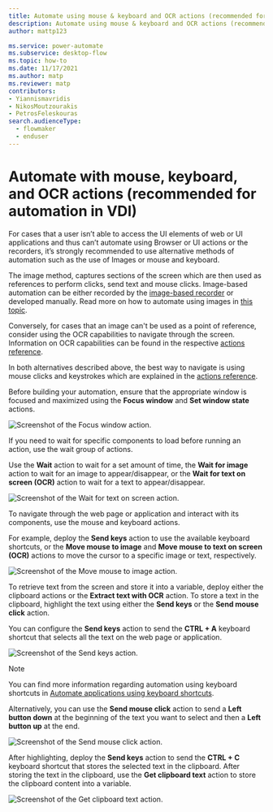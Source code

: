 ```yaml
---
title: Automate using mouse & keyboard and OCR actions (recommended for automation in VDI)
description: Automate using mouse & keyboard and OCR actions (recommended for automation in VDI)
author: mattp123

ms.service: power-automate
ms.subservice: desktop-flow
ms.topic: how-to
ms.date: 11/17/2021
ms.author: matp
ms.reviewer: matp
contributors:
- Yiannismavridis
- NikosMoutzourakis
- PetrosFeleskouras
search.audienceType: 
  - flowmaker
  - enduser
---
```


# Automate with mouse, keyboard, and OCR actions (recommended for automation in VDI)

For cases that a user isn’t able to access the UI elements of web or UI applications and thus can’t automate using Browser or UI actions or the recorders, it’s strongly recommended to use alternative methods of automation such as the use of Images or mouse and keyboard.

The image method, captures sections of the screen which are then used as references to perform clicks, send text and mouse clicks. Image-based automation can be either recorded by the [image-based recorder](../recording-flow.md#image-based-recording) or developed manually. Read more on how to automate using images in [this topic](../images.md).

Conversely, for cases that an image can't be used as a point of reference, consider using the OCR capabilities to navigate through the screen. Information on OCR capabilities can be found in the respective [actions reference](../actions-reference/ocr.md).

In both alternatives described above, the best way to navigate is using mouse clicks and keystrokes which are explained in the [actions reference](../actions-reference/mouseandkeyboard.md).

Before building your automation, ensure that the appropriate window is focused and maximized using the **Focus window** and **Set window state** actions.

![Screenshot of the Focus window action.](media/automate-using-mouse-keyboard-ocr/focus-window-action.png)

If you need to wait for specific components to load before running an action, use the wait group of actions. 

Use the **Wait** action to wait for a set amount of time, the **Wait for image** action to wait for an image to appear/disappear, or the **Wait for text on screen (OCR)** action to wait for a text to appear/disappear.

![Screenshot of the Wait for text on screen action.](media/automate-using-mouse-keyboard-ocr/wait-text-screen-action.png)

To navigate through the web page or application and interact with its components, use the mouse and keyboard actions.

For example, deploy the **Send keys** action to use the available keyboard shortcuts, or the **Move mouse to image** and **Move mouse to text on screen (OCR)** actions to move the cursor to a specific image or text, respectively.

![Screenshot of the Move mouse to image action.](media/automate-using-mouse-keyboard-ocr/move-mouse-image-action.png)

To retrieve text from the screen and store it into a variable, deploy either the clipboard actions or the **Extract text with OCR** action. To store a text in the clipboard, highlight the text using either the **Send keys** or the **Send mouse click** action.

You can configure the **Send keys** action to send the **CTRL + A** keyboard shortcut that selects all the text on the web page or application.

![Screenshot of the Send keys action.](media/automate-using-mouse-keyboard-ocr/send-keys-action.png)

> [!NOTE]
> You can find more information regarding automation using keyboard shortcuts in [Automate applications using keyboard shortcuts](automate-applications-keyboard-shortcuts.md).

Alternatively, you can use the **Send mouse click**  action to send a **Left button down** at the beginning of the text you want to select and then a **Left button up** at the end. 

![Screenshot of the Send mouse click action.](media/automate-using-mouse-keyboard-ocr/send-mouse-click-action.png)

After highlighting, deploy the **Send keys** action to send the **CTRL + C** keyboard shortcut that stores the selected text in the clipboard. After storing the text in the clipboard, use the **Get clipboard text** action to store the clipboard content into a variable. 

![Screenshot of the Get clipboard text action.](media/automate-using-mouse-keyboard-ocr/get-clipboard-action.png)
